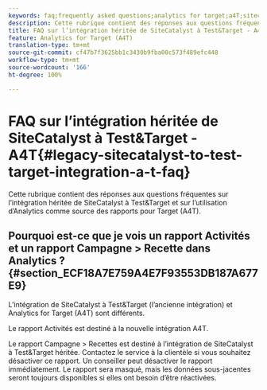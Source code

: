 ```yaml
---
keywords: faq;frequently asked questions;analytics for target;a4T;sitecatalyst;campaign>recipe;test&target;integration
description: Cette rubrique contient des réponses aux questions fréquentes sur l’intégration héritée de SiteCatalyst à Test&Target et sur l’utilisation d’Analytics comme source des rapports pour Target (A4T).
title: FAQ sur l’intégration héritée de SiteCatalyst à Test&Target - A4T
feature: Analytics for Target (A4T)
translation-type: tm+mt
source-git-commit: cf47b7f3625bb1c3430b9fba00c573f489efc448
workflow-type: tm+mt
source-wordcount: '166'
ht-degree: 100%

---
```



# FAQ sur l’intégration héritée de SiteCatalyst à Test&amp;Target - A4T{#legacy-sitecatalyst-to-test-target-integration-a-t-faq}

Cette rubrique contient des réponses aux questions fréquentes sur l’intégration héritée de SiteCatalyst à Test&amp;Target et sur l’utilisation d’Analytics comme source des rapports pour Target (A4T).

## Pourquoi est-ce que je vois un rapport Activités et un rapport Campagne > Recette dans Analytics ?{#section_ECF18A7E759A4E7F93553DB187A677E9}

L’intégration de SiteCatalyst à Test&amp;Target (l’ancienne intégration) et Analytics for Target (A4T) sont différents.

Le rapport Activités est destiné à la nouvelle intégration A4T.

Le rapport Campagne > Recettes est destiné à l’intégration de SiteCatalyst à Test&amp;Target héritée. Contactez le service à la clientèle si vous souhaitez désactiver ce rapport. Un conseiller peut désactiver le rapport immédiatement. Le rapport sera masqué, mais les données sous-jacentes seront toujours disponibles si elles ont besoin d’être réactivées.
